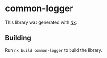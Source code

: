# common-logger

This library was generated with [Nx](https://nx.dev).

## Building

Run `nx build common-logger` to build the library.
